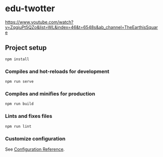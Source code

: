 # edu-twotter 
https://www.youtube.com/watch?v=ZqgiuPt5QZo&list=WL&index=46&t=6548s&ab_channel=TheEarthisSquare

## Project setup
```
npm install
```

### Compiles and hot-reloads for development
```
npm run serve
```

### Compiles and minifies for production
```
npm run build
```

### Lints and fixes files
```
npm run lint
```

### Customize configuration
See [Configuration Reference](https://cli.vuejs.org/config/).
